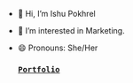 - 👋 Hi, I’m Ishu Pokhrel
- 👀 I’m interested in Marketing.
- 😄 Pronouns: She/Her

  ### [`Portfolio`](https://pokhrelishu.github.io) 
<!---
- ⚡ Fun fact: 


pokhrelishu/pokhrelishu is a ✨ special ✨ repository because its `README.md` (this file) appears on your GitHub profile.
You can click the Preview link to take a look at your changes.
--->
